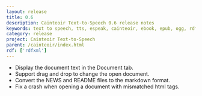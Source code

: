 ```yaml
---
layout: release
title: 0.6
description: Cainteoir Text-to-Speech 0.6 release notes
keywords: text to speech, tts, espeak, cainteoir, ebook, epub, ogg, rdf, metadata, gnome, gtk
category: release
project: Cainteoir Text-to-Speech
parent: /cainteoir/index.html
rdf: ['rdfxml']
---
```


*  Display the document text in the Document tab.
*  Support drag and drop to change the open document.
*  Convert the NEWS and README files to the markdown format.
*  Fix a crash when opening a document with mismatched html tags.
